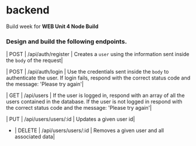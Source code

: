 # backend

Build week for **WEB Unit 4 Node Build** 

### Design and build the following endpoints.

| POST | /api/auth/register | Creates a `user` using the information sent inside the `body` of the request|

| POST | /api/auth/login | Use the credentials sent inside the `body` to authenticate the user. If login fails, respond with the correct status code and the message: 'Please try again'|

| GET | /api/users | If the user is logged in, respond with an array of all the users contained in the database. If the user is not logged in respond with the correct status code and the message: 'Please try again'|

| PUT | /api/users/users/:id | Updates a given user id|

- | DELETE | /api/users/users/:id | Removes a given user and all associated data|

